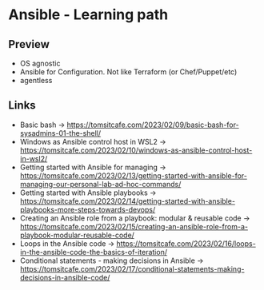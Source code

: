 # Ansible - Learning path

## Preview

- OS agnostic
- Ansible for Configuration. Not like Terraform (or Chef/Puppet/etc)
- agentless


## Links

- Basic bash -> https://tomsitcafe.com/2023/02/09/basic-bash-for-sysadmins-01-the-shell/
- Windows as Ansible control host in WSL2 -> https://tomsitcafe.com/2023/02/10/windows-as-ansible-control-host-in-wsl2/
- Getting started with Ansible for managing -> https://tomsitcafe.com/2023/02/13/getting-started-with-ansible-for-managing-our-personal-lab-ad-hoc-commands/
- Getting started with Ansible playbooks -> https://tomsitcafe.com/2023/02/14/getting-started-with-ansible-playbooks-more-steps-towards-devops/
- Creating an Ansible role from a playbook: modular & reusable code -> https://tomsitcafe.com/2023/02/15/creating-an-ansible-role-from-a-playbook-modular-reusable-code/
- Loops in the Ansible code -> https://tomsitcafe.com/2023/02/16/loops-in-the-ansible-code-the-basics-of-iteration/
- Conditional statements - making decisions in Ansible -> https://tomsitcafe.com/2023/02/17/conditional-statements-making-decisions-in-ansible-code/

